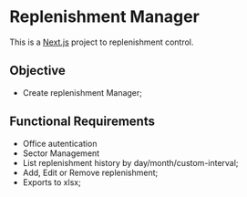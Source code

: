 # Replenishment Manager

This is a [Next.js](https://nextjs.org/) project to replenishment control.

## Objective

- Create replenishment Manager;

## Functional Requirements

- Office autentication
- Sector Management
- List replenishment history by day/month/custom-interval;
- Add, Edit or Remove replenishment;
- Exports to xlsx;
